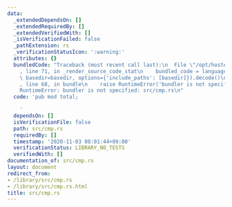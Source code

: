 ```yaml
---
data:
  _extendedDependsOn: []
  _extendedRequiredBy: []
  _extendedVerifiedWith: []
  _isVerificationFailed: false
  _pathExtension: rs
  _verificationStatusIcon: ':warning:'
  attributes: {}
  bundledCode: "Traceback (most recent call last):\n  File \"/opt/hostedtoolcache/Python/3.9.2/x64/lib/python3.9/site-packages/onlinejudge_verify/documentation/build.py\"\
    , line 71, in _render_source_code_stat\n    bundled_code = language.bundle(stat.path,\
    \ basedir=basedir, options={'include_paths': [basedir]}).decode()\n  File \"/opt/hostedtoolcache/Python/3.9.2/x64/lib/python3.9/site-packages/onlinejudge_verify/languages/user_defined.py\"\
    , line 68, in bundle\n    raise RuntimeError('bundler is not specified: {}'.format(path.as_posix()))\n\
    RuntimeError: bundler is not specified: src/cmp.rs\n"
  code: 'pub mod total;

    '
  dependsOn: []
  isVerificationFile: false
  path: src/cmp.rs
  requiredBy: []
  timestamp: '2020-11-03 08:01:44+09:00'
  verificationStatus: LIBRARY_NO_TESTS
  verifiedWith: []
documentation_of: src/cmp.rs
layout: document
redirect_from:
- /library/src/cmp.rs
- /library/src/cmp.rs.html
title: src/cmp.rs
---
```

